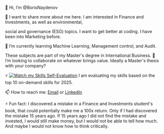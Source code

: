  👋 Hi, I’m @BorisNaydenov 

 
 👀 I want to share more about me here. I am interested in  Finance and Investments, as well as environmental,
  
   social and governance (ESG) topics. I want to get better at coding. I have been into Marketing before.

  🌱 I’m currently learning Machine Learning, Management control, and Audit.
  
  These subjects are part of my Master's degree in International Business.
  💞️ I’m looking to collaborate on whatever brings value. Ideally a Master's thesis with your company?
 
  ⚡ [![Watch my Skills Self-Evaluation](https://img.youtube.com/vi/)](https://youtu.be/7InM7vaz7-o?si=I_QEhsLniF4UXDCE)
       I am evaluating my skills based on the top 10 on-demand skills for 2025.
 
  📫 How to reach me: <a href="mailto:borissnaydenov@gmail.com">Email</a> or <a href="https://www.linkedin.com/in/boris-naydenov/">LinkedIn</a>
 
  ⚡ Fun fact: I discovered a mistake in a Finance and Investments student's book, that could potentially make me a 100x return. Only if I had discovered the mistake 15 years ago. If 15 years ago I did not find the mistake and invested, I would still make money, but I would not be able to tell how much. And maybe I would not know how to think critically.


<!---
BorisNaydenov/BorisNaydenov is a ✨ special ✨ repository because its `README.md` (this file) appears on your GitHub profile.
You can click the Preview link to take a look at your changes.
--->
